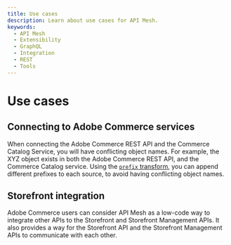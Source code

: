 ```yaml
---
title: Use cases
description: Learn about use cases for API Mesh.
keywords:
  - API Mesh
  - Extensibility
  - GraphQL
  - Integration
  - REST
  - Tools
---
```


# Use cases

<!-- Page under construction, please ignore placeholder text -->

## Connecting to Adobe Commerce services

When connecting the Adobe Commerce REST API and the Commerce Catalog Service, you will have conflicting object names. For example, the XYZ object exists in both the Adobe Commerce REST API, and the Commerce Catalog service. Using the [`prefix` transform](./transforms/prefix.md), you can append different prefixes to each source, to avoid having conflicting object names.

## Storefront integration

Adobe Commerce users can consider API Mesh as a low-code way to integrate other APIs to the Storefront and Storefront Management APIs. It also provides a way for the Storefront API and the Storefront Management APIs to communicate with each other.
